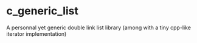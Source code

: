 # c_generic_list
A personnal yet generic double link list library (among with a tiny cpp-like iterator implementation)
